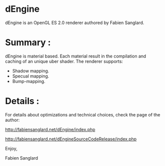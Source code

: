 dEngine
=======

dEngine is an OpenGL ES 2.0 renderer authored by Fabien Sanglard.

Summary :
=========

dEngine is material based. Each material result in the compilation and caching of an unique uber shader. The renderer supports:
- Shadow mapping.
- Specual mapping.
- Bump-mapping. 

Details :
=========

For details about optimizations and technical choices, check the page of the author:

http://fabiensanglard.net/dEngine/index.php

http://fabiensanglard.net/dEngineSourceCodeRelease/index.php

Enjoy,

Fabien Sanglard
